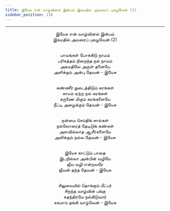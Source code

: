 ```yaml
---
title: இயேசு என் வாழ்வினல் இன்பம் இகமதில் அவரைப் புகழுவேன் (2)
sidebar_position: 116
---
```


---
<center>
இயேசு என் வாழ்வினல் இன்பம்<br/>
இகமதில் அவரைப் புகழுவேன் (2)<br/><br/>

பாவங்கள் போக்கிடு நாமம்<br/>
பரிசுத்தம் நிறைந்த நல் நாமம்<br/>
அகமதிலே அருள் தனையே<br/>
அளிக்கும் அன்பு தேவன்                - இயேசு<br/><br/>

கண்ணீர் துடைத்திடும் கரங்கள்<br/>
காயம் ஏற்ற நல் கரங்கள்<br/>
கருணை மிகும் கரங்களையே<br/>
நீட்டி அழைக்கும் தேவன்                - இயேசு<br/><br/>

நன்மை செய்திங் கால்கள்<br/>
நல்லோரைத் தேடிடுங் கண்கள்<br/>
அளவில்லாத ஆசீர்களையே<br/>
அளிக்கும் நல்ல தேவன்                - இயேசு<br/><br/>

இயேச காட்டும் பாதை<br/>
இடறில்லா அன்பின் வழியே<br/>
ஜீவ வழி என்றவரே<br/>
ஜீவன் தந்த தேவன்                    - இயேசு<br/><br/>

சிலுவையில் தொங்கும் மீட்பர்<br/>
சிறந்த வாழ்வின் பங்கு<br/>
சுதந்திரமே நல்கிடுவார்<br/>
சுகமாய் தங்கி வாழ்வேன்                - இயேசு
</center>